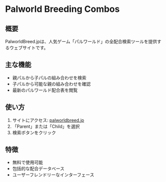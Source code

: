 # Palworld Breeding Combos

## 概要
PalworldBreed.jpは、人気ゲーム「パルワールド」の全配合検索ツールを提供するウェブサイトです。

## 主な機能
- 親パルから子パルの組み合わせを検索
- 子パルから可能な親の組み合わせを確認
- 最新のパルワールド配合表を閲覧

## 使い方
1. サイトにアクセス: [palworldbreed.jp](https://palworldbreed.jp)
2. 「Parent」または「Child」を選択
3. 検索ボタンをクリック

## 特徴
- 無料で使用可能
- 包括的な配合データベース
- ユーザーフレンドリーなインターフェース

